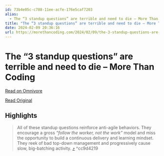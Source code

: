 ```yaml
---
id: 73b4e05c-c788-11ee-acfe-176e5caf7203
alias:
  - The “3 standup questions” are terrible and need to die – More Than Coding
title: "The “3 standup questions” are terrible and need to die – More Than Coding"
date: 2024-02-09 20:36:16
url: https://morethancoding.com/2024/02/09/the-3-standup-questions-are-terrible-and-need-to-die/
---
```


# The “3 standup questions” are terrible and need to die – More Than Coding

[Read on Omnivore](https://omnivore.app/me/the-3-standup-questions-are-terrible-and-need-to-die-more-than-c-18d8f85f1b6)

[Read Original](https://morethancoding.com/2024/02/09/the-3-standup-questions-are-terrible-and-need-to-die/)

## Highlights

> All of these standup questions reinforce anti-agile behaviors. They encourage a gross _“follow the worker, not the work”_ model and miss the opportunity to build a continuous delivery and learning mindset. They reek of bad top-down management and progressively cause slow, big-batching activity. [⤴️](https://omnivore.app/me/the-3-standup-questions-are-terrible-and-need-to-die-more-than-c-18d8f85f1b6#cc9d4219-3642-42f7-9dd8-fe38e1700ae7)  ^cc9d4219

